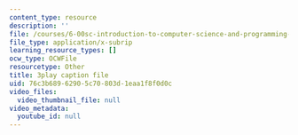 ```yaml
---
content_type: resource
description: ''
file: /courses/6-00sc-introduction-to-computer-science-and-programming-spring-2011/76c3b68962905c70803d1eaa1f8f0d0c_BRjwkgQct28.vtt
file_type: application/x-subrip
learning_resource_types: []
ocw_type: OCWFile
resourcetype: Other
title: 3play caption file
uid: 76c3b689-6290-5c70-803d-1eaa1f8f0d0c
video_files:
  video_thumbnail_file: null
video_metadata:
  youtube_id: null
---
```

